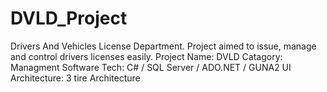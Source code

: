 # DVLD_Project
Drivers And Vehicles License Department. Project aimed to issue, manage and control drivers licenses easily.
Project Name: DVLD
Catagory: Managment Software
Tech: C# / SQL Server / ADO.NET / GUNA2 UI
Architecture: 3 tire Architecture
